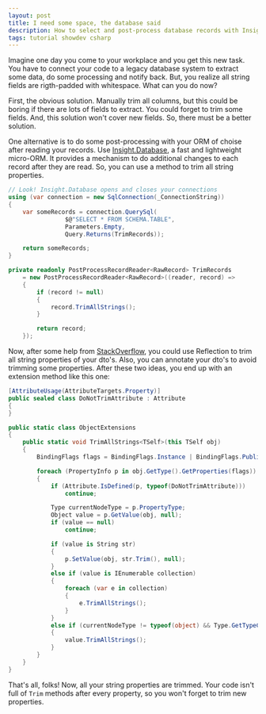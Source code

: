 ```yaml
---
layout: post
title: I need some space, the database said
description: How to select and post-process database records with Insight.Database
tags: tutorial showdev csharp
---
```


Imagine one day you come to your workplace and you get this new task. You have to connect your code to a legacy database system to extract some data, do some processing and notify back. But, you realize all string fields are rigth-padded with whitespace. What can you do now?

First, the obvious solution. Manually trim all columns, but this could be boring if there are lots of fields to extract. You could forget to trim some fields. And, this solution won't cover new fields. So, there must be a better solution.

One alternative is to do some post-processing with your ORM of choise after reading your records. Use [Insight.Database](https://github.com/jonwagner/Insight.Database), a fast and lightweight micro-ORM. It provides a mechanism to do additional changes to each record after they are read. So, you can use a method to trim all string properties.

```csharp
// Look! Insight.Database opens and closes your connections
using (var connection = new SqlConnection(_ConnectionString))
{
    var someRecords = connection.QuerySql(
                $@"SELECT * FROM SCHEMA.TABLE",
                Parameters.Empty,
                Query.Returns(TrimRecords));

    return someRecords;
}

private readonly PostProcessRecordReader<RawRecord> TrimRecords
    = new PostProcessRecordReader<RawRecord>((reader, record) =>
    {
        if (record != null)
        {
            record.TrimAllStrings();
        }

        return record;
    });
```

Now, after some help from [StackOverflow](https://stackoverflow.com/questions/7726714/trim-all-string-properties), you could use Reflection to trim all string properties of your dto's. Also, you can annotate your dto's to avoid trimming some properties. After these two ideas, you end up with an extension method like this one: 

```csharp
[AttributeUsage(AttributeTargets.Property)]
public sealed class DoNotTrimAttribute : Attribute
{
}

public static class ObjectExtensions
{
    public static void TrimAllStrings<TSelf>(this TSelf obj)
    {
        BindingFlags flags = BindingFlags.Instance | BindingFlags.Public | BindingFlags.NonPublic | BindingFlags.FlattenHierarchy;

        foreach (PropertyInfo p in obj.GetType().GetProperties(flags))
        {
            if (Attribute.IsDefined(p, typeof(DoNotTrimAttribute)))
                continue;

            Type currentNodeType = p.PropertyType;
            Object value = p.GetValue(obj, null);
            if (value == null)
                continue;

            if (value is String str)
            {
                p.SetValue(obj, str.Trim(), null);
            }
            else if (value is IEnumerable collection)
            {
                foreach (var e in collection)
                {
                    e.TrimAllStrings();
                }
            }
            else if (currentNodeType != typeof(object) && Type.GetTypeCode(currentNodeType) == TypeCode.Object)
            {
                value.TrimAllStrings();
            }
        }
    }
}
```

That's all, folks! Now, all your string properties are trimmed. Your code isn't full of `Trim` methods after every property, so you won't forget to trim new properties.